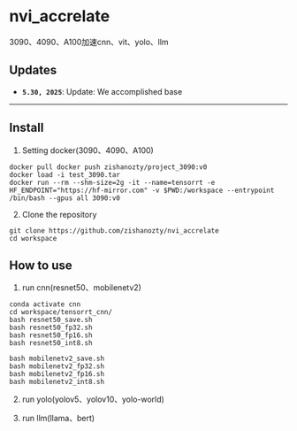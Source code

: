 # nvi_accrelate
3090、4090、A100加速cnn、vit、yolo、llm

## Updates
* **`5.30, 2025`**: Update: We accomplished base
* **

## Install
1. Setting docker(3090、4090、A100)
```
docker pull docker push zishanozty/project_3090:v0
docker load -i test_3090.tar
docker run --rm --shm-size=2g -it --name=tensorrt -e HF_ENDPOINT="https://hf-mirror.com" -v $PWD:/workspace --entrypoint /bin/bash --gpus all 3090:v0
```

2. Clone the repository
```
git clone https://github.com/zishanozty/nvi_accrelate
cd workspace
```

## How to use 
1. run cnn(resnet50、mobilenetv2)
```
conda activate cnn
cd workspace/tensorrt_cnn/
bash resnet50_save.sh
bash resnet50_fp32.sh
bash resnet50_fp16.sh
bash resnet50_int8.sh

bash mobilenetv2_save.sh
bash mobilenetv2_fp32.sh
bash mobilenetv2_fp16.sh
bash mobilenetv2_int8.sh
```

2. run yolo(yolov5、yolov10、yolo-world)


3. run llm(llama、bert)


